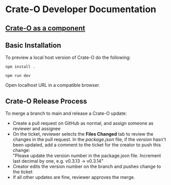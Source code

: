 # Crate-O Developer Documentation

## [Crate-O as a component](./component.md)

## Basic Installation

To preview a local host version of Crate-O do the following:

`npm install .`

`npm run dev`

Open localhost URL in a compatible browser.

## Crate-O Release Process

To merge a branch to main and release a Crate-O update:

- Create a pull request on GitHub as normal, and assign someone as reviewer and assignee
- On the ticket, reviewer selects the **Files Changed** tab to review the changes in the pull request. In the _package.json_ file, if the _version_ hasn't been updated, add a comment to the ticket for the creator to push this change:
  <br>"Please update the version number in the package.json file. Increment last decimal by one, e.g. v0.3.13 -> v0.3.14"
- Creator edits the version number on the branch and pushes change to the ticket
- If all other updates are fine, reviewer approves the merge.
